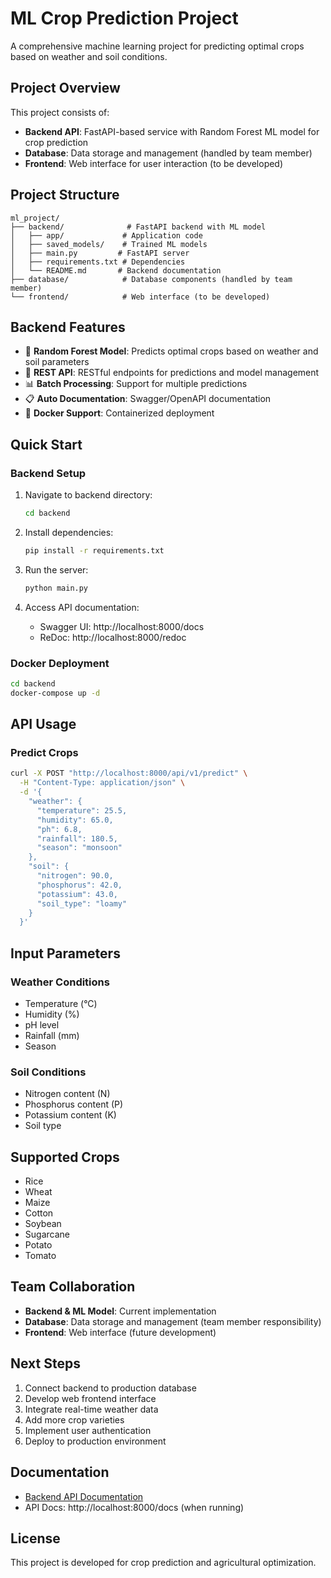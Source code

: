 # ML Crop Prediction Project

A comprehensive machine learning project for predicting optimal crops based on weather and soil conditions.

## Project Overview

This project consists of:
- **Backend API**: FastAPI-based service with Random Forest ML model for crop prediction
- **Database**: Data storage and management (handled by team member)
- **Frontend**: Web interface for user interaction (to be developed)

## Project Structure

```
ml_project/
├── backend/              # FastAPI backend with ML model
│   ├── app/             # Application code
│   ├── saved_models/    # Trained ML models
│   ├── main.py         # FastAPI server
│   ├── requirements.txt # Dependencies
│   └── README.md       # Backend documentation
├── database/            # Database components (handled by team member)
└── frontend/            # Web interface (to be developed)
```

## Backend Features

- 🌾 **Random Forest Model**: Predicts optimal crops based on weather and soil parameters
- 🔄 **REST API**: RESTful endpoints for predictions and model management
- 📊 **Batch Processing**: Support for multiple predictions
- 📋 **Auto Documentation**: Swagger/OpenAPI documentation
- 🐳 **Docker Support**: Containerized deployment

## Quick Start

### Backend Setup

1. Navigate to backend directory:
   ```bash
   cd backend
   ```

2. Install dependencies:
   ```bash
   pip install -r requirements.txt
   ```

3. Run the server:
   ```bash
   python main.py
   ```

4. Access API documentation:
   - Swagger UI: http://localhost:8000/docs
   - ReDoc: http://localhost:8000/redoc

### Docker Deployment

```bash
cd backend
docker-compose up -d
```

## API Usage

### Predict Crops

```bash
curl -X POST "http://localhost:8000/api/v1/predict" \
  -H "Content-Type: application/json" \
  -d '{
    "weather": {
      "temperature": 25.5,
      "humidity": 65.0,
      "ph": 6.8,
      "rainfall": 180.5,
      "season": "monsoon"
    },
    "soil": {
      "nitrogen": 90.0,
      "phosphorus": 42.0,
      "potassium": 43.0,
      "soil_type": "loamy"
    }
  }'
```

## Input Parameters

### Weather Conditions
- Temperature (°C)
- Humidity (%)
- pH level
- Rainfall (mm)
- Season

### Soil Conditions  
- Nitrogen content (N)
- Phosphorus content (P)
- Potassium content (K)
- Soil type

## Supported Crops

- Rice
- Wheat
- Maize
- Cotton
- Soybean
- Sugarcane
- Potato
- Tomato

## Team Collaboration

- **Backend & ML Model**: Current implementation
- **Database**: Data storage and management (team member responsibility)
- **Frontend**: Web interface (future development)

## Next Steps

1. Connect backend to production database
2. Develop web frontend interface
3. Integrate real-time weather data
4. Add more crop varieties
5. Implement user authentication
6. Deploy to production environment

## Documentation

- [Backend API Documentation](backend/README.md)
- API Docs: http://localhost:8000/docs (when running)

## License

This project is developed for crop prediction and agricultural optimization.